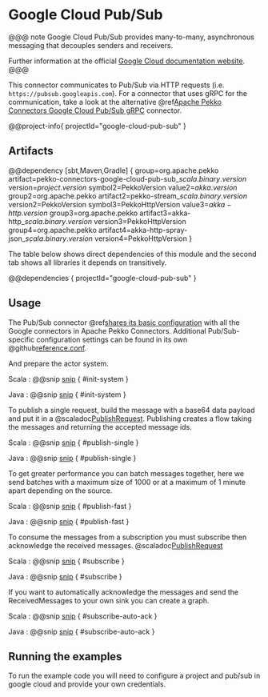 # Google Cloud Pub/Sub

@@@ note
Google Cloud Pub/Sub provides many-to-many, asynchronous messaging that decouples senders and receivers.

Further information at the official [Google Cloud documentation website](https://cloud.google.com/pubsub/docs/overview).
@@@

This connector communicates to Pub/Sub via HTTP requests (i.e. `https://pubsub.googleapis.com`). For a connector that uses gRPC for the communication, take a look at the alternative @ref[Apache Pekko Connectors Google Cloud Pub/Sub gRPC](google-cloud-pub-sub-grpc.md) connector.

@@project-info{ projectId="google-cloud-pub-sub" }

## Artifacts

@@dependency [sbt,Maven,Gradle] {
  group=org.apache.pekko
  artifact=pekko-connectors-google-cloud-pub-sub_$scala.binary.version$
  version=$project.version$
  symbol2=PekkoVersion
  value2=$akka.version$
  group2=org.apache.pekko
  artifact2=pekko-stream_$scala.binary.version$
  version2=PekkoVersion
  symbol3=PekkoHttpVersion
  value3=$akka-http.version$
  group3=org.apache.pekko
  artifact3=akka-http_$scala.binary.version$
  version3=PekkoHttpVersion
  group4=org.apache.pekko
  artifact4=akka-http-spray-json_$scala.binary.version$
  version4=PekkoHttpVersion
}

The table below shows direct dependencies of this module and the second tab shows all libraries it depends on transitively.

@@dependencies { projectId="google-cloud-pub-sub" }


## Usage

The Pub/Sub connector @ref[shares its basic configuration](google-common.md) with all the Google connectors in Apache Pekko Connectors.
Additional Pub/Sub-specific configuration settings can be found in its own @github[reference.conf](/google-cloud-pub-sub/src/main/resources/reference.conf).

And prepare the actor system.

Scala
: @@snip [snip](/google-cloud-pub-sub/src/test/scala/docs/scaladsl/ExampleUsage.scala) { #init-system }

Java
: @@snip [snip](/google-cloud-pub-sub/src/test/java/docs/javadsl/ExampleUsageJava.java) { #init-system }

To publish a single request, build the message with a base64 data payload and put it in a @scaladoc[PublishRequest](akka.stream.alpakka.googlecloud.pubsub.PublishRequest). Publishing creates a flow taking the messages and returning the accepted message ids.

Scala
: @@snip [snip](/google-cloud-pub-sub/src/test/scala/docs/scaladsl/ExampleUsage.scala) { #publish-single }

Java
: @@snip [snip](/google-cloud-pub-sub/src/test/java/docs/javadsl/ExampleUsageJava.java) { #publish-single }

To get greater performance you can batch messages together, here we send batches with a maximum size of 1000 or at a maximum of 1 minute apart depending on the source.

Scala
: @@snip [snip](/google-cloud-pub-sub/src/test/scala/docs/scaladsl/ExampleUsage.scala) { #publish-fast }

Java
: @@snip [snip](/google-cloud-pub-sub/src/test/java/docs/javadsl/ExampleUsageJava.java) { #publish-fast }

To consume the messages from a subscription you must subscribe then acknowledge the received messages. @scaladoc[PublishRequest](akka.stream.alpakka.googlecloud.pubsub.ReceivedMessage)

Scala
: @@snip [snip](/google-cloud-pub-sub/src/test/scala/docs/scaladsl/ExampleUsage.scala) { #subscribe }

Java
: @@snip [snip](/google-cloud-pub-sub/src/test/java/docs/javadsl/ExampleUsageJava.java) { #subscribe }

If you want to automatically acknowledge the messages and send the ReceivedMessages to your own sink you can create a graph.

Scala
: @@snip [snip](/google-cloud-pub-sub/src/test/scala/docs/scaladsl/ExampleUsage.scala) { #subscribe-auto-ack }

Java
: @@snip [snip](/google-cloud-pub-sub/src/test/java/docs/javadsl/ExampleUsageJava.java) { #subscribe-auto-ack }

## Running the examples

To run the example code you will need to configure a project and pub/sub in google cloud and provide your own credentials.
